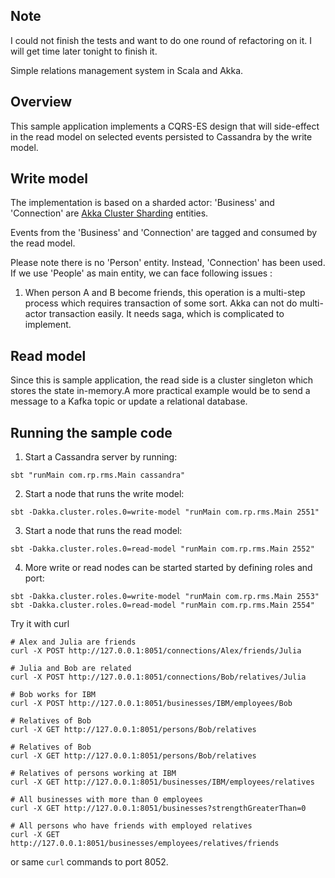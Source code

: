 ## Note 
I could not finish the tests and want to do one round of refactoring on it. I will get time later tonight to finish it.

Simple relations management system in Scala and Akka.
## Overview

This sample application implements a CQRS-ES design that will side-effect in the read model on selected events persisted to Cassandra by the write model.

## Write model
The implementation is based on a sharded actor:  'Business' and 'Connection' are [Akka Cluster Sharding](https://doc.akka.io/docs/akka/2.6/typed/cluster-sharding.html) entities.

Events from the 'Business' and 'Connection' are tagged and consumed by the read model.

Please note there is no 'Person' entity. Instead, 'Connection' has been used. If we use 'People' as main entity, we can face following issues :
1. When person A and B become friends, this operation is a multi-step process which requires transaction of some sort. Akka can not do multi-actor transaction easily. It needs saga, which is complicated to implement. 

## Read model

Since this is sample application, the read side is a cluster singleton which stores the state in-memory.A more practical example would be to send a message to a Kafka topic or update a relational database.


## Running the sample code

1. Start a Cassandra server by running:

```
sbt "runMain com.rp.rms.Main cassandra"
```

2. Start a node that runs the write model:

```
sbt -Dakka.cluster.roles.0=write-model "runMain com.rp.rms.Main 2551"
```

3. Start a node that runs the read model:

```
sbt -Dakka.cluster.roles.0=read-model "runMain com.rp.rms.Main 2552"
```

4. More write or read nodes can be started started by defining roles and port:

```
sbt -Dakka.cluster.roles.0=write-model "runMain com.rp.rms.Main 2553"
sbt -Dakka.cluster.roles.0=read-model "runMain com.rp.rms.Main 2554"
```

Try it with curl

```
# Alex and Julia are friends
curl -X POST http://127.0.0.1:8051/connections/Alex/friends/Julia

# Julia and Bob are related
curl -X POST http://127.0.0.1:8051/connections/Bob/relatives/Julia

# Bob works for IBM
curl -X POST http://127.0.0.1:8051/businesses/IBM/employees/Bob

# Relatives of Bob
curl -X GET http://127.0.0.1:8051/persons/Bob/relatives

# Relatives of Bob
curl -X GET http://127.0.0.1:8051/persons/Bob/relatives

# Relatives of persons working at IBM
curl -X GET http://127.0.0.1:8051/businesses/IBM/employees/relatives

# All businesses with more than 0 employees
curl -X GET http://127.0.0.1:8051/businesses?strengthGreaterThan=0

# All persons who have friends with employed relatives
curl -X GET http://127.0.0.1:8051/businesses/employees/relatives/friends

```

or same `curl` commands to port 8052.
